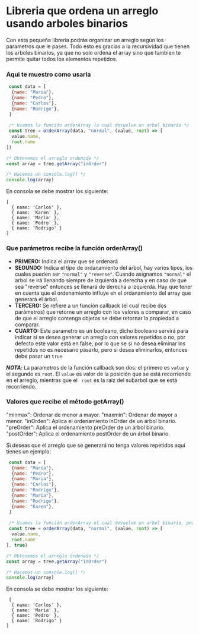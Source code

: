 # Libreria que ordena un arreglo usando arboles binarios

Con esta pequeña libreria podrás organizar un arreglo según los parametros que le pases. Todo esto es gracias a la recursividad que tienen los arboles binarios, ya que no solo ordena el array sino que tambien te permite quitar todos los elementos repetidos.

### Aqui te muestro como usarla

``` javascript
 const data = [
  {name: "Maria"},
  {name: "Pedro"},
  {name: "Carlos"},
  {name: "Rodrigo"},
 ]
 
 /* Usamos la función orderArray la cual devuelve un arbol binario */
 const tree = orderArray(data, "normal", (value, root) => [
  value.name,
  root.name
])

/* Obtenemos el arreglo ordenado */
const array = tree.getArray("inOrder")

/* Hacemos un console.log() */
console.log(array)
```
En consola se debe mostrar los siguiente:

```console
[
  { name: 'Carlos' },
  { name: 'Karen' },
  { name: 'Maria' },
  { name: 'Pedro' },
  { name: 'Rodrigo' }
]
```

### Que parámetros recibe la función orderArray()
* **PRIMERO:** Indica el array que se ordenará
* **SEGUNDO:** Indica el tipo de ordanamiento del árbol, hay varios tipos, los cuales pueden ser ``` "normal" ``` y ``` "reverse" ```. Cuando asignamos ``` "normal" ``` el arbol se irá llenando siempre de izquierda a derecha y en caso de que sea "reverse" entonces se llenará de derecha a izquierda. Hay que tener en cuenta que el ordenamiento influye en el ordanamiento del array que generará el árbol. 
* **TERCERO:** Se refiere a un función callback (el cual recibe dos parámetros) que retorne un arreglo con los valores a comparar, en caso de que el arreglo contenga objetos se debe retornar la propiedad a comparar. 
* **CUARTO:** Este parametro es un booleano, dicho booleano servirá para indicar si se desea generar un arreglo con valores repetidos o no, por defecto este valor está en false, por lo que se si no desea eliminar los repetidos no es necesario pasarlo, pero si desea eliminarlos, entonces debe pasar un ``` true ```


***NOTA***: La parametros de la función callback son dos: el primero es ``` value ``` y el segundo es ``` root ```. El ``` value ``` es valor de la posición que se está recorriendo en el arreglo, mientras que el ``` root``` es la raíz del subarbol que se está recorriendo.


### Valores que recibe el método getArray()
 "minmax": Ordenar de menor a mayor.
 "maxmin": Ordenar de mayor a menor.
 "inOrden": Aplica el ordenamiento inOrder de un árbol binario.
 "preOrder": Aplica el ordenamiento preOrder de un árbol binario.
 "postOrder": Aplica el ordenamiento postOrder de un árbol binario.

Si deseas que el arreglo que se generará no tenga valores repetidos aquí tienes un ejemplo:

``` javascript
 const data = [
  {name: "Maria"},
  {name: "Pedro"},
  {name: "Maria"},
  {name: "Carlos"},
  {name: "Rodrigo"},
  {name: "Maria"},
  {name: "Rodrigo"},
  {name: "Karen"},
 ]
 
 /* Usamos la función orderArray el cual devuelve un arbol binario, pero esta vez pasamos el último parámetro en true */
 const tree = orderArray(data, "normal", (value, root) => [
  value.name,
  root.name
], true)

/* Obtenemos el arreglo ordenado */
const array = tree.getArray("inOrder")

/* Hacemos un console.log() */
console.log(array)
```
En consola se debe mostrar los siguiente:

```console
 [
  { name: 'Carlos' },
  { name: 'Maria' },
  { name: 'Pedro' },
  { name: 'Rodrigo' }
]
```



